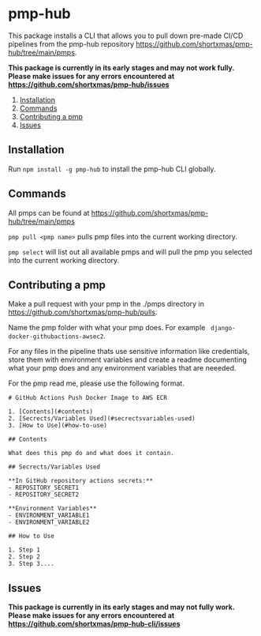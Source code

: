 # pmp-hub

This package installs a CLI that allows you to pull down pre-made CI/CD pipelines from the pmp-hub repository https://github.com/shortxmas/pmp-hub/tree/main/pmps.

**This package is currently in its early stages and may not work fully. Please make issues for any errors encountered at https://github.com/shortxmas/pmp-hub/issues**



1. [Installation](#installation)
2. [Commands](#commands)
3. [Contributing a pmp](#contributing-a-pmp)
4. [Issues](#issues)

## Installation

Run ```npm install -g pmp-hub``` to install the pmp-hub CLI globally.

## Commands

All pmps can be found at https://github.com/shortxmas/pmp-hub/tree/main/pmps

```pmp pull <pmp name>``` pulls pmp files into the current working directory.

```pmp select``` will list out all available pmps and will pull the pmp you selected into the current working directory.


## Contributing a pmp

Make a pull request with your pmp in the ./pmps directory in https://github.com/shortxmas/pmp-hub/pulls.

Name the pmp folder with what your pmp does. For example ``` django-docker-githubactions-awsec2```.

For any files in the pipeline thats use sensitive information like credentials, store them with environment variables and create a readme documenting what your pmp does and any environment variables that are neeeded.

For the pmp read me, please use the following format.
```
# GitHub Actions Push Docker Image to AWS ECR

1. [Contents](#contents)
2. [Secrects/Variables Used](#secrectsvariables-used)
3. [How to Use](#how-to-use)

## Contents

What does this pmp do and what does it contain.

## Secrects/Variables Used

**In GitHub repository actions secrets:**
- REPOSITORY_SECRET1
- REPOSITORY_SECRET2

**Environment Variables**
- ENVIRONMENT_VARIABLE1
- ENVIRONMENT_VARIABLE2

## How to Use

1. Step 1
2. Step 2
3. Step 3....
```

## Issues

**This package is currently in its early stages and may not fully work. Please make issues for any errors encountered at https://github.com/shortxmas/pmp-hub-cli/issues**